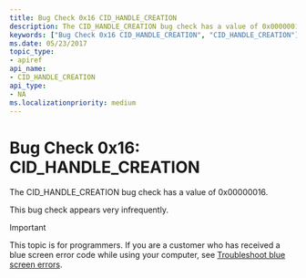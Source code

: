 ```yaml
---
title: Bug Check 0x16 CID_HANDLE_CREATION
description: The CID_HANDLE_CREATION bug check has a value of 0x00000016.This bug check appears very infrequently.
keywords: ["Bug Check 0x16 CID_HANDLE_CREATION", "CID_HANDLE_CREATION"]
ms.date: 05/23/2017
topic_type:
- apiref
api_name:
- CID_HANDLE_CREATION
api_type:
- NA
ms.localizationpriority: medium
---
```


# Bug Check 0x16: CID\_HANDLE\_CREATION


The CID\_HANDLE\_CREATION bug check has a value of 0x00000016.

This bug check appears very infrequently.

> [!IMPORTANT]
> This topic is for programmers. If you are a customer who has received a blue screen error code while using your computer, see [Troubleshoot blue screen errors](https://www.windows.com/stopcode).


 

 





